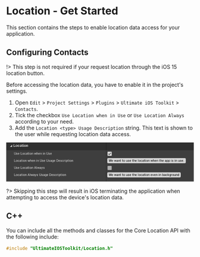 # Location - Get Started
This section contains the steps to enable location data access for your application.

## Configuring Contacts

!> This step is not required if your request location through the iOS 15 location button.

Before accessing the location data, you have to enable it in the project's settings.  
1. Open `Edit` > `Project Settings` > `Plugins` > `Ultimate iOS Toolkit` > `Contacts`.
2. Tick the checkbox `Use Location when in Use` or `Use Location Always` according to your need.
3. Add the `Location <type> Usage Description` string. This text is shown to the user while requesting location data access.


<div class="centered">
<img src="_images/EnableLocation.png"/>
</div>

?> Skipping this step will result in iOS terminating the application when attempting to access the device's location data. 

## C++
You can include all the methods and classes for the Core Location API with the following include:

```cpp
#include "UltimateIOSToolkit/Location.h"
```
